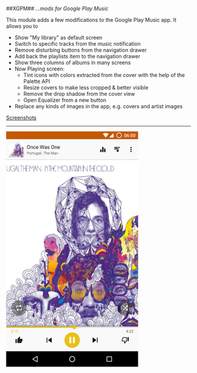 ##XGPM##
*…mods for Google Play Music*

This module adds a few modifications to the Google Play Music app. It allows you to

* Show "My library" as default screen
* Switch to specific tracks from the music notification
* Remove disturbing buttons from the navigation drawer
* Add back the playlists item to the navigation drawer
* Show three columns of albums in many screens
* Now Playing screen:
  + Tint icons with colors extracted from the cover with the help of the Palette API
  + Resize covers to make less cropped & better visible
  + Remove the drop shadow from the cover view
  + Open Equalizer from a new button
* Replace any kinds of images in the app, e.g. covers and artist images

[Screenshots](https://github.com/Maxr1998/XGPM/tree/master/Screenshots)

***

<img src="https://raw.githubusercontent.com/Maxr1998/XGPM/master/Screenshots/NowPlaying.png" width="360" height="640">